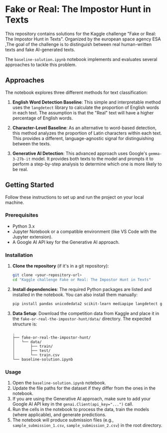 # Fake or Real: The Impostor Hunt in Texts

This repository contains solutions for the Kaggle challenge "Fake or Real: The Impostor Hunt in Texts". Organized by the european space agency ESA ,The goal of the challenge is to distinguish between real human-written texts and fake AI-generated texts.

The `baseline-solution.ipynb` notebook implements and evaluates several approaches to tackle this problem.

## Approaches

The notebook explores three different methods for text classification:

1.  **English Word Detection Baseline**: This simple and interpretable method uses the `langdetect` library to calculate the proportion of English words in each text. The assumption is that the "Real" text will have a higher percentage of English words.

2.  **Character-Level Baseline**: As an alternative to word-based detection, this method analyzes the proportion of Latin characters within each text. This provides a different, language-agnostic signal for distinguishing between the texts.

3.  **Generative AI Detection**: This advanced approach uses Google's `gemma-3-27b-it` model. It provides both texts to the model and prompts it to perform a step-by-step analysis to determine which one is more likely to be real.

## Getting Started

Follow these instructions to set up and run the project on your local machine.

### Prerequisites

-   Python 3.x
-   Jupyter Notebook or a compatible environment (like VS Code with the Jupyter extension).
-   A Google AI API key for the Generative AI approach.

### Installation

1.  **Clone the repository** (if it's in a git repository):
    ```bash
    git clone <your-repository-url>
    cd "Kaggle challenge Fake or Real: The Impostor Hunt in Texts"
    ```

2.  **Install dependencies**: The required Python packages are listed and installed in the notebook. You can also install them manually:
    ```bash
    pip install pandas unicodedata2 scikit-learn mediapipe langdetect google-generativeai
    ```

3.  **Data Setup**: Download the competition data from Kaggle and place it in the `fake-or-real-the-impostor-hunt/data/` directory. The expected structure is:
    ```
    .
    ├── fake-or-real-the-impostor-hunt/
    │   └── data/
    │       ├── train/
    │       ├── test/
    │       └── train.csv
    └── baseline-solution.ipynb
    ```

### Usage

1.  Open the `baseline-solution.ipynb` notebook.
2.  Update the file paths for the dataset if they differ from the ones in the notebook.
3.  If you are using the Generative AI approach, make sure to add your Google AI API key in the `genai.Client(api_key="...")` call.
4.  Run the cells in the notebook to process the data, train the models (where applicable), and generate predictions.
5.  The notebook will produce submission files (e.g., `sample_submission_1.csv`, `sample_submission_2.csv`) in the root directory.

